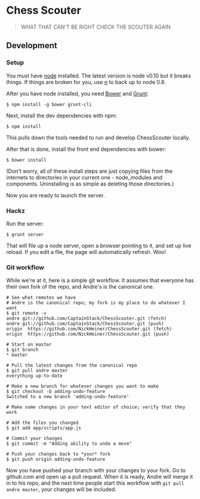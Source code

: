 # Chess Scouter

> WHAT THAT CAN'T BE RIGHT CHECK THE SCOUTER AGAIN

## Development

### Setup

You must have [node](http://nodejs.org/) installed. The latest version is node v0.10 but it breaks
things. If things are broken for you, use [n](https://npmjs.org/package/n) to back up to node 0.8.

After you have node installed, you need [Bower](http://twitter.github.io/bower/) and [Grunt](http://gruntjs.com/):

````
$ npm install -g bower grunt-cli
````

Next, install the dev dependencies with npm:

```
$ npm install
```

This pulls down the tools needed to run and develop ChessScouter locally.

After that is done, install the front end dependencies with bower:

````
$ bower install
````

(Don't worry, all of these install steps are just copying files from the internets to directories in your 
current one - node_modules and components. Uninstalling is as simple as deleting those directories.)

Now you are ready to launch the server.

### Hackz

Run the server:

````
$ grunt server
````

That will file up a node server, open a browser pointing to it, and set up live reload. If you edit a file, the page will automatically refresh. Woo!

### Git workflow

While we're at it, here is a simple git workflow. It assumes that everyone has their own fork of the repo,
and Andre's is the canonical one.

````
# See what remotes we have
# Andre is the canonical repo; my fork is my place to do whatever I want
$ git remote -v
andre git://github.com/CaptainStack/ChessScouter.git (fetch)
andre git://github.com/CaptainStack/ChessScouter.git (push)
origin  https://github.com/NickHeiner/ChessScouter.git (fetch)
origin  https://github.com/NickHeiner/ChessScouter.git (push)

# Start on master
$ git branch
* master  

# Pull the latest changes from the canonical repo
$ git pull andre master
everything up-to-date

# Make a new branch for whatever changes you want to make
$ git checkout -b adding-undo-feature
Switched to a new branch 'adding-undo-feature'

# Make some changes in your text editor of choice; verify that they work

# Add the files you changed
$ git add app/scripts/app.js

# Commit your changes
$ git commit -m "Adding ability to undo a move"

# Push your changes back to *your* fork
$ git push origin adding-undo-feature
````

Now you have pushed your branch with your changes to your fork.
Go to github.com and open up a pull request. When it is ready, Andre will merge it in to his repo,
and the next time people start this workflow with `git pull andre master`, your changes will be included.
